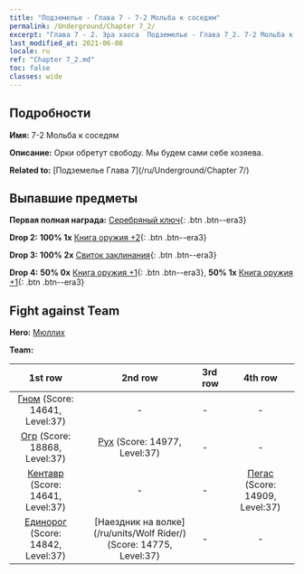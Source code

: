 ```yaml
---
title: "Подземелье - Глава 7 - 7-2 Мольба к соседям"
permalink: /Underground/Chapter 7_2/
excerpt: "Глава 7 - 2. Эра хаоса  Подземелье - Глава 7_2. 7-2 Мольба к соседям"
last_modified_at: 2021-06-08
locale: ru
ref: "Chapter 7_2.md"
toc: false
classes: wide
---
```


## Подробности

 **Имя:** 7-2 Мольба к соседям

 **Описание:** Орки обретут свободу. Мы будем сами себе хозяева.

 **Related to:** [Подземелье Глава 7](/ru/Underground/Chapter 7/)

## Выпавшие предметы

 **Первая полная награда:** [Серебряный ключ](/ItemsRU/con_693/){: .btn .btn--era3}

 **Drop 2:** **100% 1x** [Книга оружия +2](/ItemsRU/mat_32/){: .btn .btn--era3}

 **Drop 3:** **100% 2x** [Свиток заклинания](/ItemsRU/con_694/){: .btn .btn--era3}

 **Drop 4:** **50% 0x** [Книга оружия +1](/ItemsRU/mat_25/){: .btn .btn--era3}, **50% 1x** [Книга оружия +1](/ItemsRU/mat_25/){: .btn .btn--era3}


## Fight against Team
 **Hero:** [Мюллих](/ru/heroes/Mullich/)

 **Team:**


  | 1st row | 2nd row | 3rd row | 4th row |
  |:----:|:----:|:----|:----:|
  | [Гном](/ru/units/Dwarf/) (Score: 14641, Level:37)  | - | - | - |
  | [Огр](/ru/units/Ogre/) (Score: 18868, Level:37)  | [Рух](/ru/units/Roc/) (Score: 14977, Level:37)  | - | - |
  | [Кентавр](/ru/units/Centaur/) (Score: 14641, Level:37)  | - | - | [Пегас](/ru/units/Pegasus/) (Score: 14909, Level:37)  |
  | [Единорог](/ru/units/Unicorn/) (Score: 14842, Level:37)  | [Наездник на волке](/ru/units/Wolf Rider/) (Score: 14775, Level:37)  | - | - |


